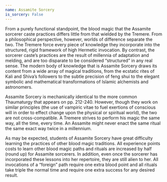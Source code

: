 ```yaml
---
name: Assamite Sorcery
is_sorcery: False
---
```


From a purely functional standpoint, the blood magic that the Assamite sorcerer caste practices differs little from that wielded by the Tremere. From a philosophical perspective, however, worlds of difference separate the two. The Tremere force every piece of knowledge they incorporate into the structured, rigid framework of high Hermetic invocation. By contrast, the sorcerer caste’s practices are the result of millennia of adaptation and melding, and are too disparate to be considered “structured” in any real sense. The modern body of knowledge that is Assamite Sorcery draws its content from a wide array of magical traditions, from the ecstatic rites of Kali and Shiva’s followers to the subtle precision of feng shui to the elegant symbolic and mathematical transformations of Islamic alchemists and astronomers.

Assamite Sorcery is mechanically identical to the more common Thaumaturgy that appears on pp. 212-240. However, though they work on similar principles (the use of vampiric vitae to fuel exertions of conscious will in order to effect change upon the physical or spiritual world), the two are not cross-compatible. A Tremere strives to perform his magic the same way, all the time, every time. An Assamite might never enact the same ritual the same exact way twice in a millennium.

As may be expected, students of Assamite Sorcery have great difficulty learning the practices of other blood magic traditions. All experience points costs to learn other blood magic paths and rituals are increased by half (round up) for Assamite sorcerers. In addition, even once the sorcerer has incorporated these lessons into her repertoire, they are still alien to her. All invocations of a “foreign” path require one extra blood point and all rituals take triple the normal time and require one extra success for any desired result.
